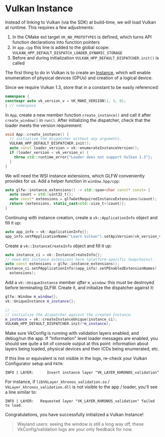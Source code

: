 # Vulkan Instance

Instead of linking to Vulkan (via the SDK) at build-time, we will load Vulkan at runtime. This requires a few adjustments:

1. In the CMake ext target `VK_NO_PROTOTYPES` is defined, which turns API function declarations into function pointers
1. In `app.cpp` this line is added to the global scope: `VULKAN_HPP_DEFAULT_DISPATCH_LOADER_DYNAMIC_STORAGE`
1. Before and during initialization `VULKAN_HPP_DEFAULT_DISPATCHER.init()` is called

The first thing to do in Vulkan is to create an [Instance](https://registry.khronos.org/vulkan/specs/latest/man/html/VkInstance.html), which will enable enumeration of physical devices (GPUs) and creation of a logical device.

Since we require Vulkan 1.3, store that in a constant to be easily referenced:

```cpp
namespace {
constexpr auto vk_version_v = VK_MAKE_VERSION(1, 3, 0);
} // namespace
```

In `App`, create  a new member function `create_instance()` and call it after `create_window()` in `run()`. After initializing the dispatcher, check that the loader meets the version requirement:

```cpp
void App::create_instance() {
  // initialize the dispatcher without any arguments.
  VULKAN_HPP_DEFAULT_DISPATCHER.init();
  auto const loader_version = vk::enumerateInstanceVersion();
  if (loader_version < vk_version_v) {
    throw std::runtime_error{"Loader does not support Vulkan 1.3"};
  }
}
```

We will need the WSI instance extensions, which GLFW conveniently provides for us. Add a helper function in `window.hpp/cpp`:

```cpp
auto glfw::instance_extensions() -> std::span<char const* const> {
  auto count = std::uint32_t{};
  auto const* extensions = glfwGetRequiredInstanceExtensions(&count);
  return {extensions, static_cast<std::size_t>(count)};
}
```

Continuing with instance creation, create a `vk::ApplicationInfo` object and fill it up:

```cpp
auto app_info = vk::ApplicationInfo{};
app_info.setPApplicationName("Learn Vulkan").setApiVersion(vk_version_v);
```

Create a `vk::InstanceCreateInfo` object and fill it up:

```cpp
auto instance_ci = vk::InstanceCreateInfo{};
// need WSI instance extensions here (platform-specific Swapchains).
auto const extensions = glfw::instance_extensions();
instance_ci.setPApplicationInfo(&app_info).setPEnabledExtensionNames(
  extensions);
```

Add a `vk::UniqueInstance` member _after_ `m_window`: this must be destroyed before terminating GLFW. Create it, and initialize the dispatcher against it:

```cpp
glfw::Window m_window{};
vk::UniqueInstance m_instance{};

// ...
// initialize the dispatcher against the created Instance.
m_instance = vk::createInstanceUnique(instance_ci);
VULKAN_HPP_DEFAULT_DISPATCHER.init(*m_instance);
```

Make sure VkConfig is running with validation layers enabled, and debug/run the app. If "Information" level loader messages are enabled, you should see quite a bit of console output at this point: information about layers being loaded, physical devices and their ICDs being enumerated, etc.

If this line or equivalent is not visible in the logs, re-check your Vulkan Configurator setup and `PATH`:

```
INFO | LAYER:      Insert instance layer "VK_LAYER_KHRONOS_validation"
```

For instance, if `libVkLayer_khronos_validation.so` / `VkLayer_khronos_validation.dll` is not visible to the app / loader, you'll see a line similar to:

```
INFO | LAYER:   Requested layer "VK_LAYER_KHRONOS_validation" failed to load.
```

Congratulations, you have successfully initialized a Vulkan Instance!

> Wayland users: seeing the window is still a long way off, these VkConfig/validation logs are your only feedback for now.
